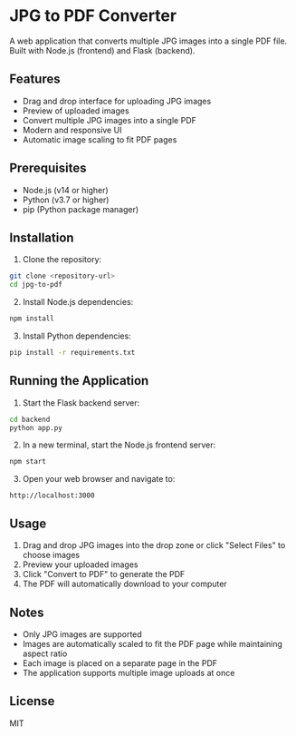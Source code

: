 # JPG to PDF Converter

A web application that converts multiple JPG images into a single PDF file. Built with Node.js (frontend) and Flask (backend).

## Features

- Drag and drop interface for uploading JPG images
- Preview of uploaded images
- Convert multiple JPG images into a single PDF
- Modern and responsive UI
- Automatic image scaling to fit PDF pages

## Prerequisites

- Node.js (v14 or higher)
- Python (v3.7 or higher)
- pip (Python package manager)

## Installation

1. Clone the repository:
```bash
git clone <repository-url>
cd jpg-to-pdf
```

2. Install Node.js dependencies:
```bash
npm install
```

3. Install Python dependencies:
```bash
pip install -r requirements.txt
```

## Running the Application

1. Start the Flask backend server:
```bash
cd backend
python app.py
```

2. In a new terminal, start the Node.js frontend server:
```bash
npm start
```

3. Open your web browser and navigate to:
```
http://localhost:3000
```

## Usage

1. Drag and drop JPG images into the drop zone or click "Select Files" to choose images
2. Preview your uploaded images
3. Click "Convert to PDF" to generate the PDF
4. The PDF will automatically download to your computer

## Notes

- Only JPG images are supported
- Images are automatically scaled to fit the PDF page while maintaining aspect ratio
- Each image is placed on a separate page in the PDF
- The application supports multiple image uploads at once

## License

MIT 
